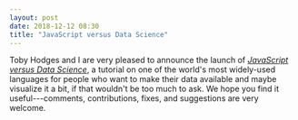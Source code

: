 ```yaml
---
layout: post
date: 2018-12-12 08:30
title: "JavaScript versus Data Science"
---
```


Toby Hodges and I are very pleased to announce the launch of
*[JavaScript versus Data Science](https://software-tools-in-javascript.github.io/js-vs-ds/)*,
a tutorial on one of the world's most widely-used languages
for people who want to make their data available and maybe visualize it a bit,
if that wouldn't be too much to ask.
We hope you find it useful---comments, contributions, fixes, and suggestions are very welcome.
